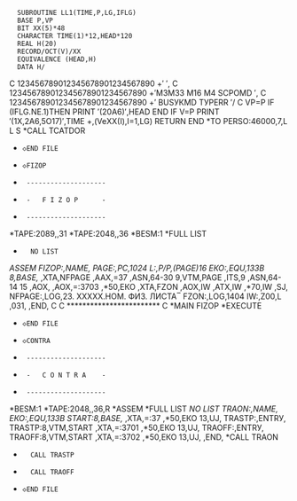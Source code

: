 ﻿      SUВRОUТINЕ LL1(ТIМЕ,Р,LG,IFLG)
      ВАSЕ Р,VР
      ВIТ ХХ(5)*48
      СНАRАСТЕR ТIМЕ(1)*12,НЕАD*120
      RЕАL Н(20)
      RЕСОRD/ОСТ(V)/ХХ
      ЕQUIVАLЕNСЕ (НЕАD,Н)
      DАТА Н/
С      123456789012345678901234567890
     +′                              ′,
С      123456789012345678901234567890
     +′М3М33  М16  М4    SСРОМD      ′,
С      123456789012345678901234567890
     +′     ВUSУКМD          ТУРЕRR  ′/
С     VР=Р
      IF (IFLG.NЕ.1)ТНЕN
      РRINТ ′(20А6)′,НЕАD
      ЕND IF
      V=Р
      РRINТ ′(1Х,2А6,5О17)′,ТIМЕ
     +,(VeХХ(I),I=1,LG)
      RЕТURN
      ЕND
*ТО РЕRSО:46000,7,L L S
*САLL ТСАТDОR
*     ◇ЕND FILЕ
*     ◇FIZОР
*      --------------------
*      -   F I Z О Р      -
*      --------------------
*ТАРЕ:2089,,31
*ТАРЕ:2048,,36
*ВЕSМ:1
*FULL LISТ
*       NО LISТ
*АSSЕМ
 FIZОР:,NАМЕ,
 РАGЕ:,РС,1024
 L:,Р/Р,(РАGЕ)16
 ЕКО:,ЕQU,133В
 8,ВАSЕ,*
 ,ХТА,NFРАGЕ
 ,ААХ,=37
 ,АSN,64-30
 9,VТМ,РАGЕ
 ,IТS,9
 ,АSN,64-14
 15 ,АОХ,
 ,АОХ,=:3703
 ,*50,ЕКО
 ,ХТА,FZОN
 ,АОХ,IW
 ,АТХ,IW
 ,*70,IW
 ,SJ,
 NFРАGЕ:,LОG,23.  ХХХХХ.НОМ. ФИЗ. ЛИСТА‾
 FZОN:,LОG,1404
 IW:,Z00,L
 ,031,
 ,ЕND,
C
C ************************
C
*МАIN FIZОР
*ЕХЕСUТЕ
*     ◇ЕND FILЕ
*     ◇СОNТRА
*      --------------------
*      -   С О N Т R А    -
*      --------------------
*ВЕSМ:1
*ТАРЕ:2048,,36,R
*АSSЕМ
*FULL LISТ
*NО LISТ
 ТRАОN:,NАМЕ,
 ЕКО:,ЕQU,133В
 SТАRТ:8,ВАSЕ,*
 ,ХТА,=:37
 ,*50,ЕКО
 13,UJ,
 ТRАSТР:,ЕNТRУ,
 ТRАSТР:8,VТМ,SТАRТ
 ,ХТА,=:3701
 ,*50,ЕКО
 13,UJ,
 ТRАОFF:,ЕNТRУ,
 ТRАОFF:8,VТМ,SТАRТ
 ,ХТА,=:3702
 ,*50,ЕКО
 13,UJ,
 ,ЕND,
*САLL ТRАОN
*       САLL ТRАSТР
*       САLL ТRАОFF
*     ◇ЕND FILЕ

